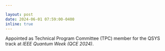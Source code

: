 ```yaml
---

layout: post
date: 2024-06-01 07:59:00-0400
inline: true
---
```


Appointed as Technical Program Committee (TPC) member for the QSYS track at *IEEE Quantum Week (QCE 2024)*.
